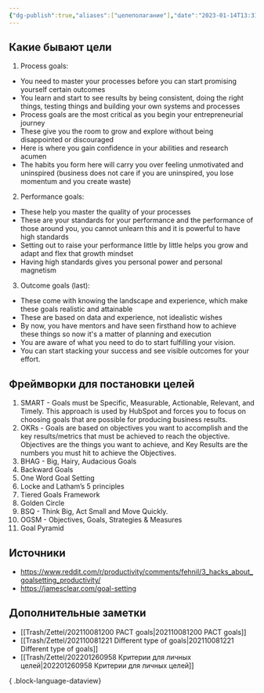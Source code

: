 ```yaml
---
{"dg-publish":true,"aliases":["целеполагание"],"date":"2023-01-14T13:31:40+04:00","modified_at":"2023-05-31T17:05:50+04:00","dg-path":"/постановка целей.md","permalink":"/postanovka-czelej/","dgPassFrontmatter":true}
---
```



## Какие бывают цели

1. Process goals:
- You need to master your processes before you can start promising yourself certain outcomes
- You learn and start to see results by being consistent, doing the right things, testing things and building your own systems and processes
- Process goals are the most critical as you begin your entrepreneurial journey
- These give you the room to grow and explore without being disappointed or discouraged
- Here is where you gain confidence in your abilities and research acumen
- The habits you form here will carry you over feeling unmotivated and uninspired (business does not care if you are uninspired, you lose momentum and you create waste)

2. Performance goals:
- These help you master the quality of your processes
- These are your standards for your performance and the performance of those around you, you cannot unlearn this and it is powerful to have high standards
- Setting out to raise your performance little by little helps you grow and adapt and flex that growth mindset
- Having high standards gives you personal power and personal magnetism

3. Outcome goals (last):
- These come with knowing the landscape and experience, which make these goals realistic and attainable
- These are based on data and experience, not idealistic wishes
- By now, you have mentors and have seen firsthand how to achieve these things so now it's a matter of planning and execution
- You are aware of what you need to do to start fulfilling your vision.
- You can start stacking your success and see visible outcomes for your effort.

## Фреймворки для постановки целей

1. SMART - Goals must be Specific, Measurable, Actionable, Relevant, and Timely. This approach is used by HubSpot and forces you to focus on choosing goals that are possible for producing business results.
2. OKRs - Goals are based on objectives you want to accomplish and the key results/metrics that must be achieved to reach the objective. Objectives are the things you want to achieve, and Key Results are the numbers you must hit to achieve the Objectives. 
3. BHAG - Big, Hairy, Audacious Goals
4. Backward Goals
5. One Word Goal Setting
6. Locke and Latham’s 5 principles
7. Tiered Goals Framework
8. Golden Circle
9. BSQ - Think Big, Act Small and Move Quickly.
10. OGSM - Objectives, Goals, Strategies & Measures
11. Goal Pyramid

## Источники

- https://www.reddit.com/r/productivity/comments/fehnil/3_hacks_about_goalsetting_productivity/ 
- https://jamesclear.com/goal-setting

## Дополнительные заметки

- [[Trash/Zettel/202110081200 PACT goals\|202110081200 PACT goals]]
- [[Trash/Zettel/202110081221 Different type of goals\|202110081221 Different type of goals]]
- [[Trash/Zettel/202201260958 Критерии для личных целей\|202201260958 Критерии для личных целей]]

{ .block-language-dataview}
